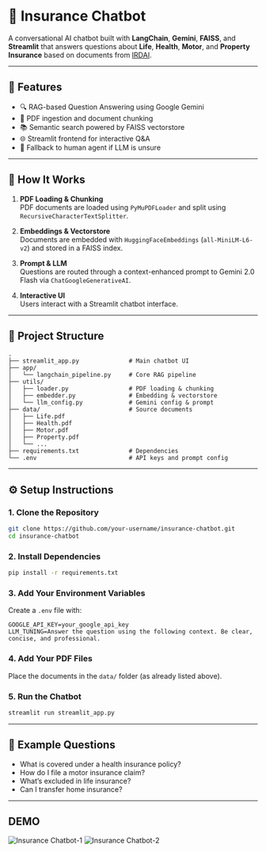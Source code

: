 # 🤖 Insurance Chatbot

A conversational AI chatbot built with **LangChain**, **Gemini**, **FAISS**, and **Streamlit** that answers questions about **Life**, **Health**, **Motor**, and **Property Insurance** based on documents from [IRDAI](https://irdai.gov.in/).

---

## 🚀 Features

- 🔍 RAG-based Question Answering using Google Gemini
- 📄 PDF ingestion and document chunking
- 📚 Semantic search powered by FAISS vectorstore
- 🌐 Streamlit frontend for interactive Q&A
- 💬 Fallback to human agent if LLM is unsure

---

## 🧠 How It Works

1. **PDF Loading & Chunking**  
   PDF documents are loaded using `PyMuPDFLoader` and split using `RecursiveCharacterTextSplitter`.

2. **Embeddings & Vectorstore**  
   Documents are embedded with `HuggingFaceEmbeddings` (`all-MiniLM-L6-v2`) and stored in a FAISS index.

3. **Prompt & LLM**  
   Questions are routed through a context-enhanced prompt to Gemini 2.0 Flash via `ChatGoogleGenerativeAI`.

4. **Interactive UI**  
   Users interact with a Streamlit chatbot interface.

---

## 📁 Project Structure

```
.
├── streamlit_app.py              # Main chatbot UI
├── app/
│   └── langchain_pipeline.py     # Core RAG pipeline
├── utils/
│   ├── loader.py                 # PDF loading & chunking
│   ├── embedder.py               # Embedding & vectorstore
│   └── llm_config.py             # Gemini config & prompt
├── data/                         # Source documents
│   ├── Life.pdf
│   ├── Health.pdf
│   ├── Motor.pdf
│   ├── Property.pdf
│   └── ...
├── requirements.txt              # Dependencies
└── .env                          # API keys and prompt config
```

---

## ⚙️ Setup Instructions

### 1. Clone the Repository
```bash
git clone https://github.com/your-username/insurance-chatbot.git
cd insurance-chatbot
```

### 2. Install Dependencies
```bash
pip install -r requirements.txt
```

### 3. Add Your Environment Variables

Create a `.env` file with:
```
GOOGLE_API_KEY=your_google_api_key
LLM_TUNING=Answer the question using the following context. Be clear, concise, and professional.
```

### 4. Add Your PDF Files
Place the documents in the `data/` folder (as already listed above).

### 5. Run the Chatbot
```bash
streamlit run streamlit_app.py
```

---

## 🧪 Example Questions

- What is covered under a health insurance policy?
- How do I file a motor insurance claim?
- What’s excluded in life insurance?
- Can I transfer home insurance?

---

## DEMO
![Insurance Chatbot-1](https://github.com/user-attachments/assets/39d750e8-8e96-43d9-a883-bb0d0899575f)
![Insurance Chatbot-2](https://github.com/user-attachments/assets/244a8a72-2615-427b-b6c9-83bd57cfe617)

